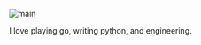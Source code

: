 
![main](https://github.com/theo-kirby/theo-kirby/actions/workflows/main.yml/badge.svg)

I love playing go, writing python, and engineering.
